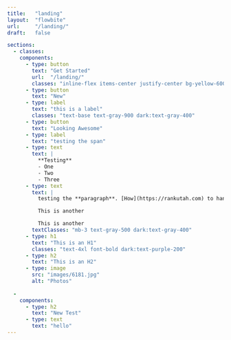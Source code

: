 ```yaml
---
title:   "landing"
layout:  "flowbite"
url:     "/landing/"
draft:   false

sections:
  - classes:    
    components:
      - type: button
        text: "Get Started"
        url:  "/landing/"
        classes: "inline-flex items-center justify-center bg-yellow-600 hover:bg-yellow-700 focus:ring-4 focus:outline-none focus:ring-blue-300 text-white font-medium rounded-lg text-sm px-5 py-2.5 me-2 mb-2"
      - type: button
        text: "New"
      - type: label
        text: "this is a label"
        classes: "text-base text-gray-900 dark:text-gray-400"
      - type: button
        text: "Looking Awesome"
      - type: label
        text: "testing the span"
      - type: text
        text: |
          **Testing**
          - One
          - Two
          - Three
      - type: text
        text: |
          testing the **paragraph**. [How](https://rankutah.com) to handle another **paragraph**. This is another paragraph

          This is another

          This is another
        textClasses: "mb-3 text-gray-500 dark:text-gray-400"
      - type: h1
        text: "This is an H1"
        classes: "text-4xl font-bold dark:text-purple-200"
      - type: h2
        text: "This is an H2"
      - type: image
        src: "images/6181.jpg"
        alt: "Photos"
  
  - 
    components:
      - type: h2
        text: "New Test"
      - type: text
        text: "hello"
---
```

